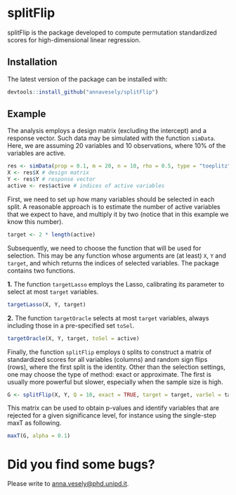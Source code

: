 # splitFlip

splitFlip is the package developed to compute permutation standardized scores for high-dimensional linear regression.


## Installation

The latest version of the package can be installed with:

``` r
devtools::install_github("annavesely/splitFlip")
```


## Example

The analysis employs a design matrix (excluding the intercept) and a response vector. Such data may be simulated with the function ```simData```. Here, we are assuming 20 variables and 10 observations, where 10% of the variables are active.

``` r 
res <- simData(prop = 0.1, m = 20, n = 10, rho = 0.5, type = "toeplitz", seed = 42)
X <- res$X # design matrix
Y <- res$Y # response vector
active <- res$active # indices of active variables
```

First, we need to set up how many variables should be selected in each split. A reasonable approach is to estimate the number of active variables that we expect to have, and multiply it by two (notice that in this example we know this number).

``` r 
target <- 2 * length(active)
```

Subsequently, we need to choose the function that will be used for selection. This may be any function whose arguments are (at least) ```X```, ```Y``` and ```target```, and which returns the indices of selected variables. The package contains two functions.

**1.** The function ```targetLasso``` employs the Lasso, calibrating its parameter to select at most ```target``` variables.

``` r
targetLasso(X, Y, target)
```

**2.** The function ```targetOracle``` selects at most ```target``` variables, always including those in a pre-specified set ```toSel```.

``` r
targetOracle(X, Y, target, toSel = active)
```

Finally, the function ```splitFlip``` employs ```Q``` splits to construct a matrix of standardized scores for all variables (columns) and random sign flips (rows), where the first split is the identity. Other than the selection settings, one may choose the type of method: exact or approximate. The first is usually more powerful but slower, especially when the sample size is high.

``` r 
G <- splitFlip(X, Y, Q = 10, exact = TRUE, target = target, varSel = targetLasso, seed = 42)
```

This matrix can be used to obtain p-values and identify variables that are rejected for a given significance level, for instance using the single-step maxT as following.

``` r 
maxT(G, alpha = 0.1)
```



# Did you find some bugs?

Please write to anna.vesely@phd.unipd.it.


